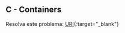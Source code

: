 
## C - Containers

Resolva este problema:
[URI][uri-2237]{:target="_blank"}

[uri-2237]:		https://www.urionlinejudge.com.br/judge/pt/problems/view/2237
